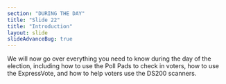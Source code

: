 ```yaml
---
section: "DURING THE DAY"
title: "Slide 22"
title: "Introduction"
layout: slide
slideAdvanceBug: true
---
```


We will now go over everything you need to know during the day of the election, including how to use the Poll Pads to check in voters, how to use the ExpressVote, and how to help voters use the DS200 scanners.